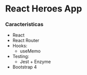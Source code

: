 # React Heroes App

###  Caracteristicas

 + React
 + React Router
 + Hooks:
   + useMemo
 + Testing:
   + Jest + Enzyme
 + Bootstrap 4